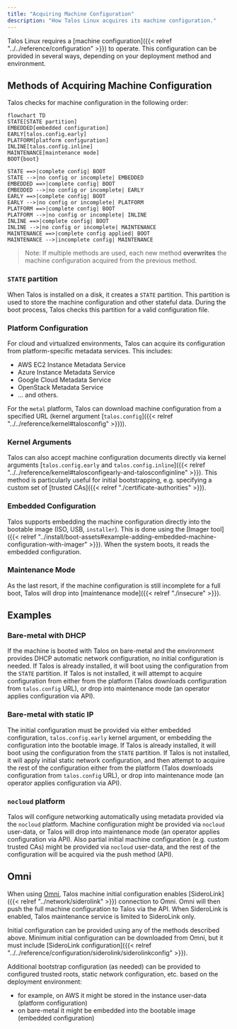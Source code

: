 ```yaml
---
title: "Acquiring Machine Configuration"
description: "How Talos Linux acquires its machine configuration."
---
```


Talos Linux requires a [machine configuration]({{< relref "../../reference/configuration" >}}) to operate. This configuration can be provided in several ways, depending on your deployment method and environment.

## Methods of Acquiring Machine Configuration

Talos checks for machine configuration in the following order:

```mermaid
flowchart TD
STATE[STATE partition]
EMBEDDED[embedded configuration]
EARLY[talos.config.early]
PLATFORM[platform configuration]
INLINE[talos.config.inline]
MAINTENANCE[maintenance mode]
BOOT{boot}

STATE ==>|complete config| BOOT
STATE -->|no config or incomplete| EMBEDDED
EMBEDDED ==>|complete config| BOOT
EMBEDDED -->|no config or incomplete| EARLY
EARLY ==>|complete config| BOOT
EARLY -->|no config or incomplete| PLATFORM
PLATFORM ==>|complete config| BOOT
PLATFORM -->|no config or incomplete| INLINE
INLINE ==>|complete config| BOOT
INLINE -->|no config or incomplete| MAINTENANCE
MAINTENANCE ==>|complete config applied| BOOT
MAINTENANCE -->|incomplete config| MAINTENANCE
```

> Note: If multiple methods are used, each new method **overwrites** the machine configuration acquired from the previous method.

### `STATE` partition

When Talos is installed on a disk, it creates a `STATE` partition. This partition is used to store the machine configuration and other stateful data. During the boot process, Talos checks this partition for a valid configuration file.

### Platform Configuration

For cloud and virtualized environments, Talos can acquire its configuration from platform-specific metadata services. This includes:

- AWS EC2 Instance Metadata Service
- Azure Instance Metadata Service
- Google Cloud Metadata Service
- OpenStack Metadata Service
- ... and others.

For the `metal` platform, Talos can download machine configuration from a specified URL (kernel argument [`talos.config`]({{< relref "../../reference/kernel#talosconfig" >}})).

### Kernel Arguments

Talos can also accept machine configuration documents directly via kernel arguments [`talos.config.early` and `talos.config.inline`]({{< relref "../../reference/kernel#talosconfigearly-and-talosconfiginline" >}}). This method is particularly useful for initial bootstrapping, e.g. specifying a custom set of [trusted CAs]({{< relref "./certificate-authorities" >}}).

### Embedded Configuration

Talos supports embedding the machine configuration directly into the bootable image (ISO, USB, `installer`).
This is done using the [Imager tool]({{< relref "../install/boot-assets#example-adding-embedded-machine-configuration-with-imager" >}}).
When the system boots, it reads the embedded configuration.

### Maintenance Mode

As the last resort, if the machine configuration is still incomplete for a full boot, Talos will drop into [maintenance mode]({{< relref "./insecure" >}}).

## Examples

### Bare-metal with DHCP

If the machine is booted with Talos on bare-metal and the environment provides DHCP automatic network configuration, no initial configuration is needed.
If Talos is already installed, it will boot using the configuration from the `STATE` partition.
If Talos is not installed, it will attempt to acquire configuration from either from the platform (Talos downloads configuration from `talos.config` URL), or drop into maintenance mode (an operator applies configuration via API).

### Bare-metal with static IP

The initial configuration must be provided via either embedded configuration, `talos.config.early` kernel argument, or embedding the configuration into the bootable image.
If Talos is already installed, it will boot using the configuration from the `STATE` partition.
If Talos is not installed, it will apply initial static network configuration,
and then attempt to acquire the rest of the configuration either from the platform (Talos downloads configuration from `talos.config` URL), or drop into maintenance mode (an operator applies configuration via API).

### `nocloud` platform

Talos will configure networking automatically using metadata provided via the `nocloud` platform.
Machine configuration might be provided via `nocloud` user-data, or Talos will drop into maintenance mode (an operator applies configuration via API).
Also partial initial machine configuration (e.g. custom trusted CAs) might be provided via `nocloud` user-data, and the rest of the configuration will be acquired via the push method (API).

## Omni

When using [Omni](https://siderolabs.com/omni), Talos machine initial configuration enables [SideroLink]({{< relref "../network/siderolink" >}}) connection to Omni.
Omni will then push the full machine configuration to Talos via the API.
When SideroLink is enabled, Talos maintenance service is limited to SideroLink only.

Initial configuration can be provided using any of the methods described above.
Minimum initial configuration can be downloaded from Omni, but it must include [SideroLink configuration]({{< relref "../../reference/configuration/siderolink/siderolinkconfig" >}}).

Additional bootstrap configuration (as needed) can be provided to configured trusted roots, static network configuration, etc. based on the deployment environment:

- for example, on AWS it might be stored in the instance user-data (platform configuration)
- on bare-metal it might be embedded into the bootable image (embedded configuration)
